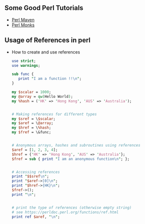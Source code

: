 ## Some Good Perl Tutorials
* [Perl Maven](https://perlmaven.com/perl-tutorial)
* [Perl Monks](https://www.perlmonks.org/)

## Usage of References in perl

-   How to create and use references

     ```perl
     use strict;
     use warnings;
     
     sub func {
        print "I am a function !!\n";
     }
     
     my $scalar = 1000;
     my @array = qw(Hello World);
     my %hash = ('HK' => 'Hong Kong', 'AUS' => 'Australia');
     
     
     # Making references for different types
     my $sref = \$scalar;
     my $aref = \@array;
     my $href = \%hash;
     my $fref = \&func;
     
     
     # Anonymous arrays, hashes and subroutines using references
     $aref = [1, 2, 3, 4];
     $href = {'HK' => 'Hong Kong', 'AUS' => 'Australia'};
     $fref = sub { print "I am an anonymous function\n"; };
     
     
     # Accessing references
     print "$$sref\n";
     print "$aref->[0]\n";
     print "$href->{HK}\n";
     $fref->();
     print "\n";
     
     
     # print the type of references (otherwise empty string)
     # see https://perldoc.perl.org/functions/ref.html
     print ref $aref, "\n";
     ```

<br>

